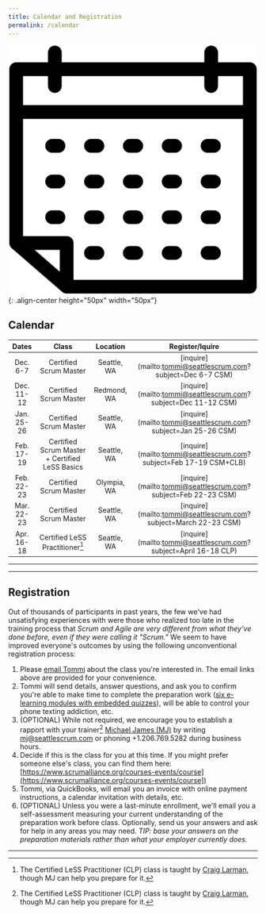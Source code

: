 ```yaml
---
title: Calendar and Registration
permalink: /calendar
---
```


![Calendar](assets/images/Calendar.svg){: .align-center height="50px" width="50px"}

## Calendar

| Dates       | Class         |   Location  | Register/Iquire
| :----------: |:----------:| :------------:|:---------------:
| Dec. 6-7 | Certified Scrum Master | Seattle, WA | [inquire](mailto:tommi@seattlescrum.com?subject=Dec 6-7 CSM)
| Dec. 11-12 | Certified Scrum Master | Redmond, WA | [inquire](mailto:tommi@seattlescrum.com?subject=Dec 11-12 CSM)
| Jan. 25-26 | Certified Scrum Master | Seattle, WA | [inquire](mailto:tommi@seattlescrum.com?subject=Jan 25-26 CSM)
| Feb. 17-19 | Certified Scrum Master + Certified LeSS Basics | Seattle, WA | [inquire](mailto:tommi@seattlescrum.com?subject=Feb 17-19 CSM+CLB)
| Feb. 22-23 | Certified Scrum Master | Olympia, WA | [inquire](mailto:tommi@seattlescrum.com?subject=Feb 22-23 CSM)
| Mar. 22-23 | Certified Scrum Master | Seattle, WA | [inquire](mailto:tommi@seattlescrum.com?subject=March 22-23 CSM)
| Apr. 16-18 | Certified LeSS Practitioner[^1] | Seattle, WA | [inquire](mailto:tommi@seattlescrum.com?subject=April 16-18 CLP)

----
[^1]: The Certified LeSS Practitioner (CLP) class is taught by [Craig Larman](https://www.amazon.com/Craig-Larman/e/B000APVUN6), though MJ can help you prepare for it.

----

## Registration

Out of thousands of participants in past years, the few we've had unsatisfying experiences with were those who realized too late in the training process that _Scrum and Agile are very different from what they've done before, even if they were calling it "Scrum."_  We seem to have improved everyone's outcomes by using the following unconventional registration process:

1. Please [email Tommi](mailto:tommi@seattlescrum.com?subject=training) about the class you're interested in.  The email links above are provided for your convenience.
2. Tommi will send details, answer questions, and ask you to confirm you're able to make time to complete the preparation work ([six e-learning modules with embedded quizzes](http://ScrumTrainingSeries.com)), will be able to control your phone texting addiction, etc.
3. (OPTIONAL) While not required, we encourage you to establish a rapport with your trainer[^1] [Michael James (MJ)](https://www.linkedin.com/in/michaeljamesseattle/) by writing [mj@seattlescrum.com](mj@seattlescrum.com) or phoning +1.206.769.5282 during business hours.
4. Decide if this is the class for you at this time.  If you might prefer someone else's class, you can find them here: [https://www.scrumalliance.org/courses-events/course](https://www.scrumalliance.org/courses-events/course])
5. Tommi, via QuickBooks, will email you an invoice with online payment instructions, a calendar invitation with details, etc.
6. (OPTIONAL) Unless you were a last-minute enrollment, we'll email you a self-assessment measuring your current understanding of the preparation work before class.  Optionally, send us your answers and ask for help in any areas you may need.  _TIP: base your answers on the preparation materials rather than what your employer currently does._

----
